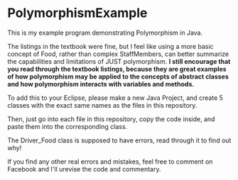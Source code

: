 # PolymorphismExample
This is my example program demonstrating Polymorphism in Java.



The listings in the textbook were fine, but I feel like using a more basic concept of Food, rather than complex StaffMembers, can better summarize the capabilities and limitations of JUST polymorphism. **I still encourage that you read through the textbook listings, because they are great examples of how polymorphism may be applied to the concepts of abstract classes and how polymorphism interacts with variables and methods.**


To add this to your Eclipse, please make a new Java Project, and create 5 classes with the exact same names as the files in this repository.


Then, just go into each file in this repository, copy the code inside, and paste them into the corresponding class.


The Driver_Food class is supposed to have errors, read through it to find out why!

If you find any other real errors and mistakes, feel free to comment on Facebook and I'll urevise the code and commentary.

